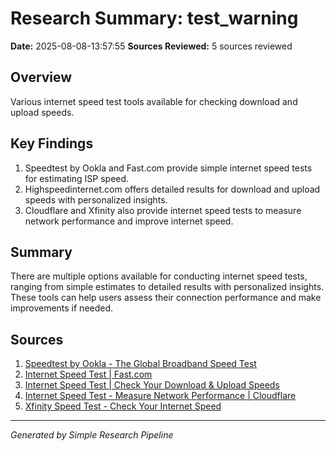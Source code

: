 # Research Summary: test_warning
**Date:** 2025-08-08-13:57:55
**Sources Reviewed:** 5 sources reviewed

## Overview
Various internet speed test tools available for checking download and upload speeds.

## Key Findings
1. Speedtest by Ookla and Fast.com provide simple internet speed tests for estimating ISP speed.
2. Highspeedinternet.com offers detailed results for download and upload speeds with personalized insights.
3. Cloudflare and Xfinity also provide internet speed tests to measure network performance and improve internet speed.

## Summary
There are multiple options available for conducting internet speed tests, ranging from simple estimates to detailed results with personalized insights. These tools can help users assess their connection performance and make improvements if needed.

## Sources
1. [Speedtest by Ookla - The Global Broadband Speed Test](https://www.speedtest.net/)
2. [Internet Speed Test | Fast.com](https://fast.com/)
3. [Internet Speed Test | Check Your Download & Upload Speeds](https://www.highspeedinternet.com/tools/speed-test?msockid=34215dc9bf82664b2efd4b8bbef6677a)
4. [Internet Speed Test - Measure Network Performance | Cloudflare](https://speed.cloudflare.com/)
5. [Xfinity Speed Test - Check Your Internet Speed](https://speedtest.xfinity.com/)

---
*Generated by Simple Research Pipeline*